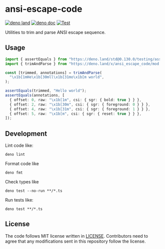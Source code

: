 # ansi-escape-code

[![deno land](http://img.shields.io/badge/available%20on-deno.land/x-lightgrey.svg?logo=deno)](https://deno.land/x/ansi_escape_code)
[![deno doc](https://doc.deno.land/badge.svg)](https://doc.deno.land/https/deno.land/x/ansi_escape_code/mod.ts)
[![Test](https://github.com/lambdalisue/deno-ansi-escape-code/workflows/Test/badge.svg)](https://github.com/lambdalisue/deno-ansi-escape-code/actions?query=workflow%3ATest)

Utilities to trim and parse ANSI escape sequence.

[deno]: https://deno.land/

## Usage

```typescript
import { assertEquals } from "https://deno.land/std@0.130.0/testing/asserts.ts";
import { trimAndParse } from "https://deno.land/x/ansi_escape_code/mod.ts";

const [trimmed, annotations] = trimAndParse(
  "\x1b[1mHe\x1b[30mll\x1b[31mo\x1b[m world",
);

assertEquals(trimmed, "Hello world");
assertEquals(annotations, [
  { offset: 0, raw: "\x1b[1m", csi: { sgr: { bold: true } } },
  { offset: 2, raw: "\x1b[30m", csi: { sgr: { foreground: 0 } } },
  { offset: 4, raw: "\x1b[31m", csi: { sgr: { foreground: 1 } } },
  { offset: 5, raw: "\x1b[m", csi: { sgr: { reset: true } } },
]);
```

## Development

Lint code like:

```text
deno lint
```

Format code like

```text
deno fmt
```

Check types like

```text
deno test --no-run **/*.ts
```

Run tests like:

```text
deno test **/*.ts
```

## License

The code follows MIT license written in [LICENSE](./LICENSE). Contributors need
to agree that any modifications sent in this repository follow the license.
